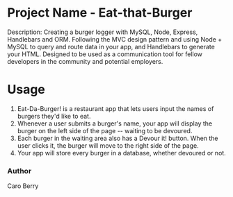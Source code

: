 # Project Name - Eat-that-Burger
Description: Creating a burger logger with MySQL, Node, Express, Handlebars and ORM. Following the MVC design pattern and using Node + MySQL to query and route data in your app, and Handlebars to generate your HTML.
Designed to be used as a communication tool for fellow developers in the community and potential employers. 

# Usage
1) Eat-Da-Burger! is a restaurant app that lets users input the names of burgers they'd like to eat.
2) Whenever a user submits a burger's name, your app will display the burger on the left side of the page -- waiting to be    devoured.
3) Each burger in the waiting area also has a Devour it! button. When the user clicks it, the burger will move to the right  side of the page.
4) Your app will store every burger in a database, whether devoured or not.

### Author
Caro Berry
